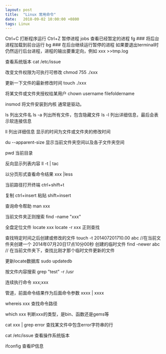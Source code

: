 ```yaml
---
layout: post
title:  "Linux 常用命令"
date:   2018-09-02 10:00:00 +0800
tags: Linux
---
```


Ctrl+C 打断程序运行
Ctrl+Z 暂停进程
jobs 查看已经暂定的进程
fg ### 将后台进程加载到前台运行
bg ### 在后台继续运行暂停的进程
如果要退出terminal时仍然运行后台进程，进程的输出要重定向，例如 xxx >>tmp.log

查看系统版本
cat /etc/issue

改变文件权限为可执行可修改
chmod 755 ./xxx

更新一下文件的最新修改时间
touch ./xxx

将某文件或文件夹授权给某用户
chown username filefoldername


insmod
将文件安装到内核
通常是驱动。

ls 列出文件名
ls -a 列出所有文件，包含隐藏文件
ls -l 列出详细信息，最后会表示软连接信息

ll
列出详细信息
显示的时间为文件或文件夹的修改时间

du --apparent-size
显示当前文件夹空间以及各子文件夹空间

pwd
当前目录

反向显示列表内容
ll -t | tac

以分页形式查看命令结果
xxx |less

当前路径打开终端
ctrl+shift+t

复制 ctrl+insert
粘贴 shift+insert

查询命令帮助
man xxx

当前文件夹正则搜索
find -name "xxx"

全盘定位文件
locate xxx
locate -r xxx 正则查找

查找特定时间之后创建或修改的文件
touch -t 201407201710.00 abc    //在当前文件夹创建一个 2014年07月20日17点10分00秒 创建的临时文件
find -newer abc    // 在当前文件夹下，查找比刚才那个临时文件更新的文件

更新locate数据库
sudo updatedb

按文件内容搜索
grep "test" -r /usr

连续执行命令
xxx;xxx

管道，前面命令结果作为后面命令参数
xxxx | xxxx

whereis xxx
查找命令路径

which xxx
判断xxx的类型，是bin、函数还是gems等

cat xxx | grep error
查找某文件中包含error字符串的行

cat /etc/issue
查看操作系统版本

ifconfig
查看IP信息
